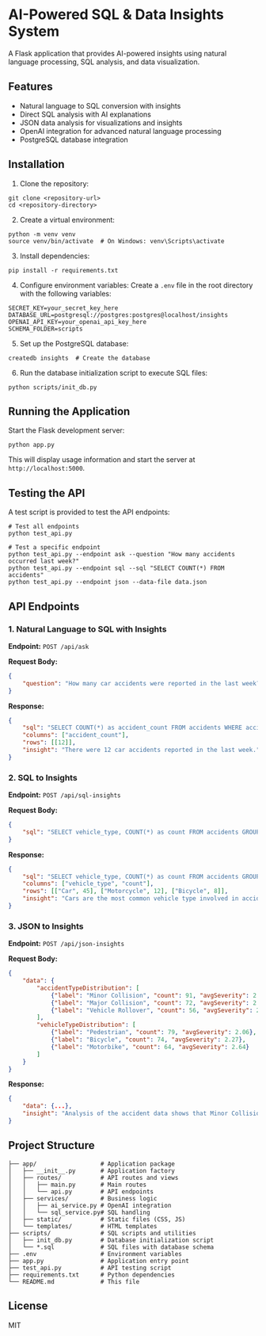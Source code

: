 # AI-Powered SQL & Data Insights System

A Flask application that provides AI-powered insights using natural language processing, SQL analysis, and data visualization.

## Features

- Natural language to SQL conversion with insights
- Direct SQL analysis with AI explanations
- JSON data analysis for visualizations and insights
- OpenAI integration for advanced natural language processing
- PostgreSQL database integration

## Installation

1. Clone the repository:
```
git clone <repository-url>
cd <repository-directory>
```

2. Create a virtual environment:
```
python -m venv venv
source venv/bin/activate  # On Windows: venv\Scripts\activate
```

3. Install dependencies:
```
pip install -r requirements.txt
```

4. Configure environment variables:
Create a `.env` file in the root directory with the following variables:
```
SECRET_KEY=your_secret_key_here
DATABASE_URL=postgresql://postgres:postgres@localhost/insights
OPENAI_API_KEY=your_openai_api_key_here
SCHEMA_FOLDER=scripts
```

5. Set up the PostgreSQL database:
```
createdb insights  # Create the database
```

6. Run the database initialization script to execute SQL files:
```
python scripts/init_db.py
```

## Running the Application

Start the Flask development server:
```
python app.py
```

This will display usage information and start the server at `http://localhost:5000`.

## Testing the API

A test script is provided to test the API endpoints:

```
# Test all endpoints
python test_api.py

# Test a specific endpoint
python test_api.py --endpoint ask --question "How many accidents occurred last week?"
python test_api.py --endpoint sql --sql "SELECT COUNT(*) FROM accidents"
python test_api.py --endpoint json --data-file data.json
```

## API Endpoints

### 1. Natural Language to SQL with Insights

**Endpoint:** `POST /api/ask`

**Request Body:**
```json
{
    "question": "How many car accidents were reported in the last week?"
}
```

**Response:**
```json
{
    "sql": "SELECT COUNT(*) as accident_count FROM accidents WHERE accident_date >= NOW() - INTERVAL '7 days' AND vehicle_type = 'Car'",
    "columns": ["accident_count"],
    "rows": [[12]],
    "insight": "There were 12 car accidents reported in the last week."
}
```

### 2. SQL to Insights

**Endpoint:** `POST /api/sql-insights`

**Request Body:**
```json
{
    "sql": "SELECT vehicle_type, COUNT(*) as count FROM accidents GROUP BY vehicle_type ORDER BY count DESC"
}
```

**Response:**
```json
{
    "sql": "SELECT vehicle_type, COUNT(*) as count FROM accidents GROUP BY vehicle_type ORDER BY count DESC",
    "columns": ["vehicle_type", "count"],
    "rows": [["Car", 45], ["Motorcycle", 12], ["Bicycle", 8]],
    "insight": "Cars are the most common vehicle type involved in accidents with 45 incidents, followed by motorcycles (12) and bicycles (8)."
}
```

### 3. JSON to Insights

**Endpoint:** `POST /api/json-insights`

**Request Body:**
```json
{
    "data": {
        "accidentTypeDistribution": [
            {"label": "Minor Collision", "count": 91, "avgSeverity": 2.01},
            {"label": "Major Collision", "count": 72, "avgSeverity": 2.5},
            {"label": "Vehicle Rollover", "count": 56, "avgSeverity": 2.48}
        ],
        "vehicleTypeDistribution": [
            {"label": "Pedestrian", "count": 79, "avgSeverity": 2.06},
            {"label": "Bicycle", "count": 74, "avgSeverity": 2.27},
            {"label": "Motorbike", "count": 64, "avgSeverity": 2.64}
        ]
    }
}
```

**Response:**
```json
{
    "data": {...},
    "insight": "Analysis of the accident data shows that Minor Collisions are the most common accident type (91 incidents), while Pedestrians are the most frequently involved vehicle type (79 incidents). However, Motorbike accidents have the highest average severity at 2.64."
}
```

## Project Structure

```
├── app/                  # Application package
│   ├── __init__.py       # Application factory
│   ├── routes/           # API routes and views
│   │   ├── main.py       # Main routes
│   │   └── api.py        # API endpoints
│   ├── services/         # Business logic
│   │   ├── ai_service.py # OpenAI integration
│   │   └── sql_service.py# SQL handling
│   ├── static/           # Static files (CSS, JS)
│   └── templates/        # HTML templates
├── scripts/              # SQL scripts and utilities
│   ├── init_db.py        # Database initialization script
│   └── *.sql             # SQL files with database schema
├── .env                  # Environment variables
├── app.py                # Application entry point
├── test_api.py           # API testing script
├── requirements.txt      # Python dependencies
└── README.md             # This file
```

## License

MIT 